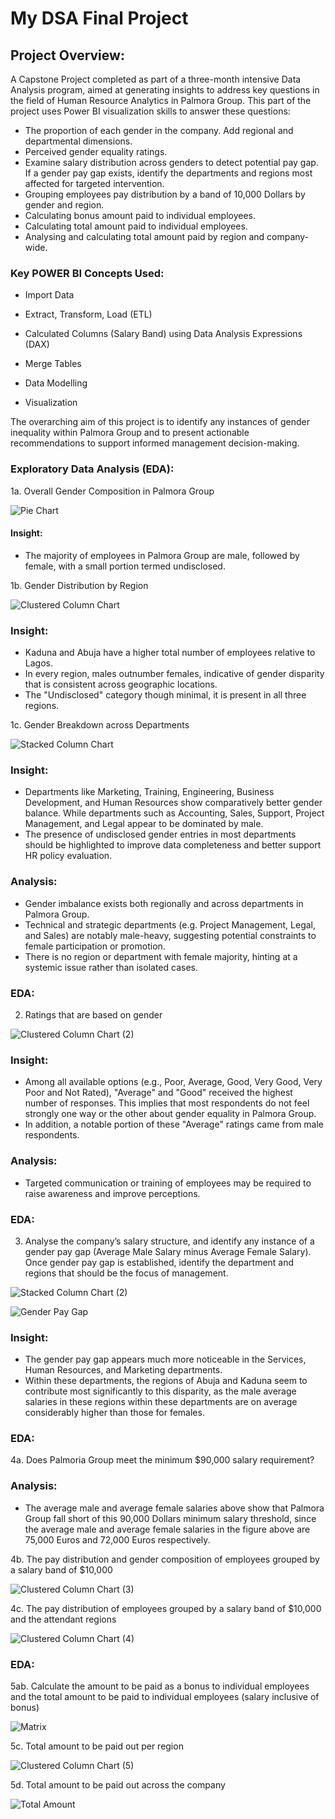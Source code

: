 # My DSA Final Project

## Project Overview:
A Capstone Project completed as part of a three-month intensive Data Analysis program, aimed at generating insights to address key questions in the field of Human Resource Analytics in Palmora Group. This part of the project uses Power BI visualization skills to answer these questions:

- The proportion of each gender in the company. Add regional and departmental dimensions.
- Perceived gender equality ratings.
- Examine salary distribution across genders to detect potential pay gap. If a gender pay gap exists, identify the departments and regions most affected for targeted intervention.
- Grouping employees pay distribution by a band of 10,000 Dollars by gender and region.
- Calculating bonus amount paid to individual employees.
- Calculating total amount paid to individual employees.
- Analysing and calculating total amount paid by region and company-wide.

### Key POWER BI Concepts Used:
-  Import Data
-  Extract, Transform, Load (ETL)
-  Calculated Columns (Salary Band) using Data Analysis Expressions (DAX)



-  Merge Tables
-  Data Modelling
-  Visualization


The overarching aim of this project is to identify any instances of gender inequality within Palmora Group and to present actionable recommendations to support informed management decision-making.

### Exploratory Data Analysis (EDA):
1a. Overall Gender Composition in Palmora Group

![Pie Chart](https://github.com/user-attachments/assets/671dbb85-b59e-461a-b3cd-a853332c50c2)

#### Insight:
- The majority of employees in Palmora Group are male, followed by female, with a small portion termed undisclosed.

1b. Gender Distribution by Region

![Clustered Column Chart](https://github.com/user-attachments/assets/518e8ec4-aaac-4d52-a9f3-6c21bf19354e)

### Insight:
- Kaduna and Abuja have a higher total number of employees relative to Lagos.
- In every region, males outnumber females, indicative of gender disparity that is consistent across geographic locations.
- The "Undisclosed" category though minimal, it is present in all three regions.

1c. Gender Breakdown across Departments

![Stacked Column Chart](https://github.com/user-attachments/assets/3e97ba91-f0c2-4793-909e-fd8af94b40d4)

### Insight:
- Departments like Marketing, Training, Engineering, Business Development, and Human Resources show comparatively better gender balance. While departments such as Accounting, Sales, Support, Project Management, and Legal appear to be dominated by male.
- The presence of undisclosed gender entries in most departments should be highlighted to improve data completeness and better support HR policy evaluation.

### Analysis:
- Gender imbalance exists both regionally and across departments in Palmora Group.
- Technical and strategic departments (e.g. Project Management, Legal, and Sales) are notably male-heavy, suggesting potential constraints to female participation or promotion.
- There is no region or department with female majority, hinting at a systemic issue rather than isolated cases.
  
### EDA:
2. Ratings that are based on gender
   
![Clustered Column Chart (2)](https://github.com/user-attachments/assets/842ff177-d45c-4b06-b5da-a4393cafe32f)

### Insight:
- Among all available options (e.g., Poor, Average, Good, Very Good, Very Poor and Not Rated), "Average" and "Good" received the highest number of responses. This implies that most respondents do not feel strongly one way or the other about gender equality in Palmora Group.
- In addition, a notable portion of these "Average" ratings came from male respondents.

### Analysis:
 - Targeted communication or training of employees may be required to raise awareness and improve perceptions.
   
### EDA:
3. Analyse the company’s salary structure, and identify any instance of a gender pay gap (Average Male Salary minus Average Female Salary). Once gender pay gap is established, identify the department and regions that should be the focus of management.

![Stacked Column Chart (2)](https://github.com/user-attachments/assets/5a71d7ee-b4d5-469d-b82e-b3c619639d8b) 

![Gender Pay Gap](https://github.com/user-attachments/assets/3fbfd7e5-1b76-44f1-857f-e4aabdf94981)

### Insight:
- The gender pay gap appears much more noticeable in the Services, Human Resources, and Marketing departments.
- Within these departments, the regions of Abuja and Kaduna seem to contribute most significantly to this disparity, as the male average salaries in these regions within these departments are on average considerably higher than those for females.

### EDA:
4a. Does Palmoria Group meet the minimum $90,000 salary requirement?

### Analysis:
- The average male and average female salaries above show that Palmora Group fall short of this 90,000 Dollars minimum salary threshold, since the average male and average female salaries in the figure above are 75,000 Euros and 72,000 Euros respectively.
    
4b. The pay distribution and gender composition of employees grouped by a salary band of $10,000

![Clustered Column Chart (3)](https://github.com/user-attachments/assets/b321dc80-bb02-477a-9711-66ec65b9c6f9)

4c. The pay distribution of employees grouped by a salary band of $10,000 and the attendant regions

![Clustered Column Chart (4)](https://github.com/user-attachments/assets/cd4a3610-aeb7-436b-b9db-af525003d24d) 

### EDA:
5ab. Calculate the amount to be paid as a bonus to individual employees and the total amount to be paid to individual employees (salary inclusive of bonus)

![Matrix](https://github.com/user-attachments/assets/40cb56c4-573e-4a47-a007-f1aba433db30)

5c. Total amount to be paid out per region

![Clustered Column Chart (5)](https://github.com/user-attachments/assets/553768c4-6b69-4e27-974a-916443151063)

5d. Total amount to be paid out across the company

![Total Amount](https://github.com/user-attachments/assets/775b4f28-38ce-4942-bfac-51d176b89454)


